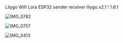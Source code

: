 Lilygo Wifi Lora ESP32
sender receiver lilygo.v2.1 ! 1.6.1




![IMG_0782](https://github.com/user-attachments/assets/38dfa29a-b5c0-4990-8d37-a03ea241c1fb)





![IMG_0757](https://github.com/user-attachments/assets/64a60265-7f63-4ae9-8152-7da6b44d15a3)

![IMG_0413](https://github.com/user-attachments/assets/65c278e2-5592-4746-9d13-0c5397fb534f)
